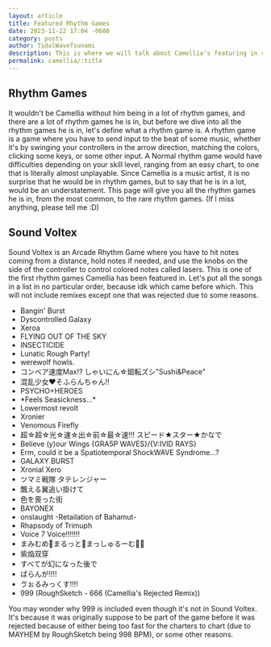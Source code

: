 ```yaml
---
layout: article
title: Featured Rhythm Games
date: 2023-11-22 17:04 -0600
category: posts
author: TidalWaveTsunami
description: This is where we will talk about Camellia's featuring in rhythm games.
permalink: camellia/:title
---
```


## Rhythm Games

It wouldn't be Camellia without him being in a lot of rhythm games, and there are a lot of rhythm games he is in, but before we dive into all the rhythm games he is in, let's define what a rhythm game is. A rhythm game is a game where you have to send input to the beat of some music, whether it's by swinging your controllers in the arrow direction, matching the colors, clicking some keys, or some other input. A Normal rhythm game would have difficulties depending on your skill level, ranging from an easy chart, to one that is literally almost unplayable. Since Camellia is a music artist, it is no surprise that he would be in rhythm games, but to say that he is in a lot, would be an understatement. This page will give you all the rhythm games he is in, from the most common, to the rare rhythm games. (If I miss anything, please tell me :D)

## Sound Voltex

Sound Voltex is an Arcade Rhythm Game where you have to hit notes coming from a distance, hold notes if needed, and use the knobs on the side of the controller to control colored notes called lasers. This is one of the first rhythm games Camellia has been featured in. Let's put all the songs in a list in no particular order, because idk which came before which. This will not include remixes except one that was rejected due to some reasons.

- Bangin' Burst
- Dyscontrolled Galaxy
- Xeroa
- FLYING OUT OF THE SKY
- INSECTICIDE
- Lunatic Rough Party!
- werewolf howls.
- コンベア速度Max!? しゃいにん☆廻転ズシ"Sushi&Peace"
- 混乱少女♥そふらんちゃん!!
- PSYCHO+HEROES
- *Feels Seasickness...\*
- Lowermost revolt
- Xronier
- Venomous Firefly
- 超☆超☆光☆速☆出☆前☆最☆速!!! スピード★スター★かなで
- Believe (y)our Wings {GRA5P WAVES}/{V:IVID RAYS}
- Erm, could it be a Spatiotemporal ShockWAVE Syndrome...?
- GALAXY BURST
- Xronial Xero
- ツマミ戦隊 タテレンジャー
- 飄える翼追い掛けて
- 色を喪った街
- BAYONEX
- onslaught -Retailation of Bahamut-
- Rhapsody of Trimuph
- Voice 7 Voice!!!!!!!
- まみむめ🍄まるっと🍄まっしゅるーむ🍄🍄
- 紫焔双穿
- すべてが幻になった後で
- ばらんが!!!!
- ゔぉるみっくす!!!!
- 999 (RoughSketch - 666 (Camellia's Rejected Remix))

You may wonder why 999 is included even though it's not in Sound Voltex. It's because it was originally suppose to be part of the game before it was rejected because of either being too fast for the charters to chart (due to MAYHEM by RoughSketch being 998 BPM), or some other reasons.
